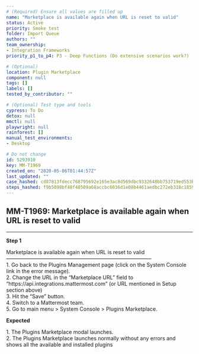 ```yaml
---
# (Required) Ensure all values are filled up
name: "Marketplace is available again when URL is reset to valid"
status: Active
priority: Smoke test
folder: Import Queue
authors: ""
team_ownership: 
- Integration Frameworks
priority_p1_to_p4: P3 - Deep Functions (Do extensive scenarios work?)

# (Optional)
location: Plugin Marketplace
component: null
tags: []
labels: []
tested_by_contributor: ""

# (Optional) Test type and tools
cypress: To Do
detox: null
mmctl: null
playwright: null
rainforest: []
manual_test_environments: 
- Desktop

# Do not change
id: 5293910
key: MM-T1969
created_on: "2020-05-06T01:44:57Z"
last_updated: ""
case_hashed: cd87813fdecc768795692e165e3ac8d569dbc9332648bb753719ed553be8e035fb85bb10c6f1760f2f397358014c4764
steps_hashed: f9b5098bf48f48509a68accbc6036d1e08b4461aedbc272eb318c1859d68fd7f03f42338e69835db60222d56e8e7ec18
---
```


<!-- (Auto-generated) Based on frontmatter's "key" and "name" -->

## MM-T1969: Marketplace is available again when URL is reset to valid

---

**Step 1**

Marketplace is available again when URL is reset to valid\
————————————————————————————\
1\. Go back to the Plugins Management page (click on the System Console link in the error message).\
2\. Change the URL in the “Marketplace URL” field to “https\://api.integrations.mattermost.com” (or URL mentioned in Setup section above)\
3\. Hit the “Save” button.\
4\. Switch to a Mattermost team.\
5\. Go to main menu > System Console > Plugins Marketplace.

**Expected**

1\. The Plugins Marketplace modal launches.\
2\. The Plugins Marketplace launches normally without any errors and shows all the available and installed plugins
